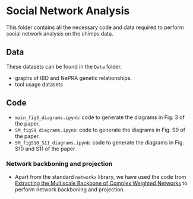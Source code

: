 # Social Network Analysis

This folder contains all the necessary code and data required to perform social network analysis on the chimps data.


## Data

These datasets can be found in the `Data` folder.

- graphs of IBD and NePRA genetic relationships.
- tool usage datasets


## Code
- `main_fig3_diagrams.ipynb`: code to generate the diagrams in Fig. 3 of the paper.
- `SM_figS9_diagrams.ipynb`: code to generate the diagrams in Fig. S9 of the paper.
- `SM_figS10_S11_diagrams.ipynb`: code to generate the diagrams in Fig. S10 and S11 of the paper.


### Network backboning and projection
- Apart from the standard `networkx` library, we have used the code from [Extracting the Multiscale Backbone of Complex Weighted Networks](1) to perform network backboning and projection. 

[1]: https://ieeexplore.ieee.org/document/9073533 "The Impact of Projection and Backboning on Network Topologies"
